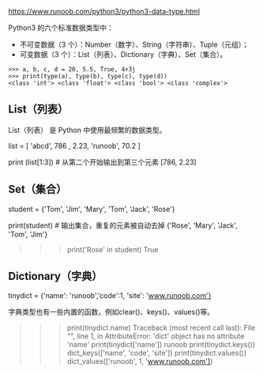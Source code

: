 https://www.runoob.com/python3/python3-data-type.html

Python3 的六个标准数据类型中：

* 不可变数据（3 个）：Number（数字）、String（字符串）、Tuple（元组）；
* 可变数据（3 个）：List（列表）、Dictionary（字典）、Set（集合）。

```
>>> a, b, c, d = 20, 5.5, True, 4+3j
>>> print(type(a), type(b), type(c), type(d))
<class 'int'> <class 'float'> <class 'bool'> <class 'complex'>
```

## List（列表）
List（列表） 是 Python 中使用最频繁的数据类型。

list = [ 'abcd', 786 , 2.23, 'runoob', 70.2 ]

print (list[1:3])       # 从第二个开始输出到第三个元素
[786, 2.23]


## Set（集合）

student = {'Tom', 'Jim', 'Mary', 'Tom', 'Jack', 'Rose'}
 
print(student)   # 输出集合，重复的元素被自动去掉
{'Rose', 'Mary', 'Jack', 'Tom', 'Jim'}

>>> print('Rose' in student)
True


## Dictionary（字典）

tinydict = {'name': 'runoob','code':1, 'site': 'www.runoob.com'}

字典类型也有一些内置的函数，例如clear()、keys()、values()等。

>>> print(tinydict.name)
Traceback (most recent call last):
  File "<stdin>", line 1, in <module>
AttributeError: 'dict' object has no attribute 'name'
>>> print(tinydict['name'])
runoob
>>> print(tinydict.keys())
dict_keys(['name', 'code', 'site'])
>>> print(tinydict.values())
dict_values(['runoob', 1, 'www.runoob.com'])